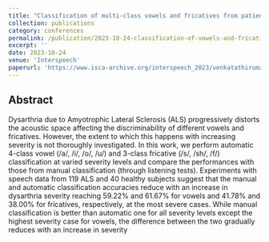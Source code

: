 ```yaml
---
title: "Classification of multi-class vowels and fricatives from patients having Amyotrophic Lateral Sclerosis with varied levels of dysarthria severity"
collection: publications
category: conferences
permalink: /publication/2023-10-24-classification-of-vowels-and-fricatives-als
excerpt: ''
date: 2023-10-24
venue: 'Interspeech'
paperurl: 'https://www.isca-archive.org/interspeech_2023/venkatathirumalakumar23_interspeech.pdf'
---
```


## Abstract

Dysarthria due to Amyotrophic Lateral Sclerosis (ALS) progressively distorts the acoustic space affecting the discriminability of different vowels and fricatives. However, the extent to which this happens with increasing severity is not thoroughly investigated. In this work, we perform automatic 4-class vowel (/a/, /i/, /o/, /u/) and 3-class fricative (/s/, /sh/, /f/) classification at varied severity levels and compare the performances with those from manual classification (through listening tests). Experiments with speech data from 119 ALS and 40 healthy subjects suggest that the manual and automatic classification
accuracies reduce with an increase in dysarthria severity reaching 59.22% and 61.67% for vowels and 41.78% and 38.00% for fricatives, respectively, at the most severe cases. While manual classification is better than automatic one for all severity levels except the highest severity case for vowels, the difference between the two gradually reduces with an increase in severity
